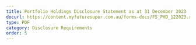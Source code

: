 ```yaml
---
title: Portfolio Holdings Disclosure Statement as at 31 December 2023
docurl: https://content.myfuturesuper.com.au/forms-docs/FS_PHD_122023.xlsx
type: PDF
category: Disclosure Requirements
order: 5
---
```

 